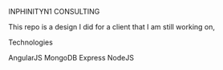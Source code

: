 INPHINITYN1 CONSULTING

This repo is a design I did for a client that I am still working on, 

Technologies

AngularJS
MongoDB
Express
NodeJS
